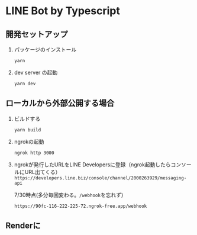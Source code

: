 # LINE Bot by Typescript

## 開発セットアップ

1. パッケージのインストール
   ```console
   yarn
   ```
2. dev server の起動
   ```console
   yarn dev
   ```

## ローカルから外部公開する場合

1. ビルドする

   ```console
   yarn build
   ```

2. ngrokの起動

   ```
   ngrok http 3000
   ```

3. ngrokが発行したURLをLINE Developersに登録（ngrok起動したらコンソールにURL出てくる）
   `https://developers.line.biz/console/channel/2000263929/messaging-api`

   7/30時点(多分毎回変わる。`/webhook`を忘れず)

   ```console
   https://90fc-116-222-225-72.ngrok-free.app/webhook
   ```

## Renderに
